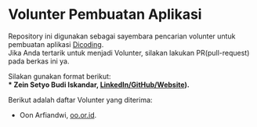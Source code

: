 # Volunter Pembuatan Aplikasi
Repository ini digunakan sebagai sayembara pencarian volunter untuk pembuatan aplikasi [Dicoding](www.dicoding.com).<br>
Jika Anda tertarik untuk menjadi Volunter, silakan lakukan PR(pull-request) pada berkas ini ya.<br>

Silakan gunakan format berikut:<br>
**\* Zein Setyo Budi Iskandar, [LinkedIn/GitHub/Website](https://github.com/zeinsetyobudi)).**  

Berikut adalah daftar Volunter yang diterima:
* Oon Arfiandwi, [oo.or.id](https://oo.or.id).
